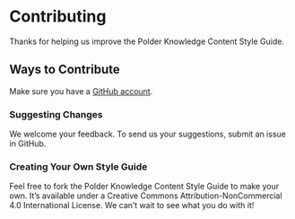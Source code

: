 # Contributing

Thanks for helping us improve the Polder Knowledge Content Style Guide.

## Ways to Contribute

Make sure you have a [GitHub account](https://github.com/signup/free).

### Suggesting Changes

We welcome your feedback. To send us your suggestions, submit an issue in GitHub.

### Creating Your Own Style Guide

Feel free to fork the Polder Knowledge Content Style Guide to make your own. It’s available under a Creative Commons Attribution-NonCommercial 4.0 International License. We can’t wait to see what you do with it!
